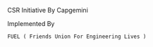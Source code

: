 CSR Initiative By Capgemini 

  Implemented By
  
    FUEL ( Friends Union For Engineering Lives )
 
